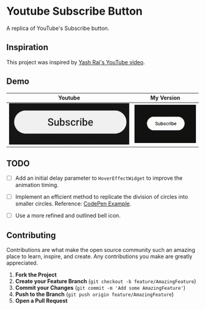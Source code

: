# Youtube Subscribe Button

A replica of YouTube's Subscribe button.
## Inspiration

This project was inspired by [Yash Raj's YouTube video](https://www.youtube.com/watch?v=xXI1JuOK430).

## Demo
| Youtube | My Version |
|---------|------------|
| ![Original Version](assets/original.gif) | ![My Version](assets/replication.gif) |

## TODO
- [ ] Add an initial delay parameter to `HoverEffectWidget` to improve the animation timing.
- [ ] Implement an efficient method to replicate the division of circles into smaller circles. Reference: [CodePen Example](https://codepen.io/driftblaze/pen/qEBZvpv).
- [ ] Use a more refined and outlined bell icon.


## Contributing

Contributions are what make the open source community such an amazing place to learn, inspire, and create. Any contributions you make are greatly appreciated.

1. **Fork the Project**
2. **Create your Feature Branch** (`git checkout -b feature/AmazingFeature`)
3. **Commit your Changes** (`git commit -m 'Add some AmazingFeature'`)
4. **Push to the Branch** (`git push origin feature/AmazingFeature`)
5. **Open a Pull Request**
